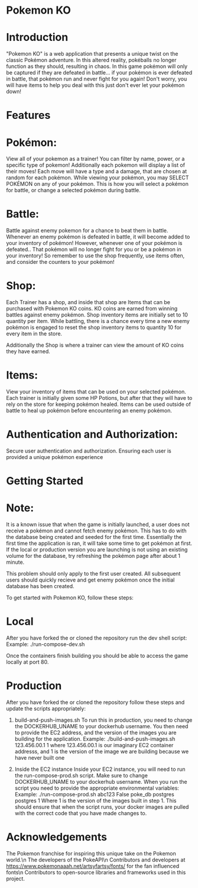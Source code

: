 # Pokemon KO
# Introduction
"Pokemon KO" is a web application that presents a unique twist on the classic Pokémon adventure. In this altered reality, pokéballs no longer function as they should, resulting in chaos. In this game pokémon will only be captured if they are defeated in battle... if your pokémon is ever defeated in battle, that pokémon run and never fight for you again! Don't worry, you will have items to help you deal with this just don't ever let your pokémon down!
# Features

# Pokémon: 
View all of your pokemon as a trainer! You can filter by name, power, or a specific type of pokemon! Additionally each pokemon will display a list of their moves! Each move will have a type and a damage, that are chosen at random for each pokémon. While viewing your pokémon, you may SELECT POKÉMON on any of your pokémon. This is how you will select a pokémon for battle, or change a selected pokémon during battle.

# Battle: 
Battle against enemy pokemon for a chance to beat them in battle. Whenever an enemy pokémon is defeated in battle, it will become added to your inventory of pokémon! However, whenever one of your pokémon is defeated.. That pokémon will no longer fight for you or be a pokémon in your inventory! So remember to use the shop frequently, use items often, and consider the counters to your pokémon!
# Shop: 
Each Trainer has a shop, and inside that shop are Items that can be purchased with Pokemon KO coins. KO coins are earned from winning battles against enemy pokémon. Shop inventory items are initially set to 10 quantity per item. While battling, there is a chance every time a new enemy pokémon is engaged to reset the shop inventory items to quantity 10 for every item in the store.

Additionally the Shop is where a trainer can view the amount of KO coins they have earned.

# Items: 
View your inventory of items that can be used on your selected pokémon. Each trainer is initially given some HP Potions, but after that they will have to rely on the store for keeping pokémon healed. Items can be used outside of battle to heal up pokémon before encountering an enemy pokémon. 

# Authentication and Authorization: 
Secure user authentication and authorization. Ensuring each user is provided a unique pokémon experience


# Getting Started

# Note:
It is a known issue that when the game is initially launched, a user does not receive a pokémon and cannot fetch enemy pokémon. This has to do with the database being created and seeded for the first time. Essentially the first time the application is ran, it will take some time to get pokémon at first. If the local or production version you are launching is not using an existing volume for the database, try refreshing the pokémon page after about 1 minute.

This problem should only apply to the first user created. All subsequent users should quickly recieve and get enemy pokémon once the initial database has been created.


To get started with Pokemon KO, follow these steps:

# Local
After you have forked the or cloned the repository run the dev shell script:
Example: ./run-compose-dev.sh

Once the containers finish building you should be able to access the game locally at port 80.

# Production
After you have forked the or cloned the repository follow these steps and update the scripts appropriately:
1. build-and-push-images.sh
To run this in production, you need to change the DOCKERHUB_UNAME to your dockerhub username.
You then need to provide the EC2 address, and the version of the images you are building for the application.
Example: ./build-and-push-images.sh 123.456.00.1 1
where 123.456.00.1 is our imaginary EC2 container addresss, and 1 is the version of the image we are building because we have never built one

2. Inside the EC2 instance
Inside your EC2 instance, you will need to run the run-compose-prod.sh script.
Make sure to change DOCKERHUB_UNAME to your dockerhub username.
When you run the script you need to provide the appropriate environmental variables:
Example: ./run-compose-prod.sh abc123 False poke_db postgres postgres 1
Where 1 is the version of the images built in step 1.
This should ensure that when the script runs, your docker images are pulled with the correct code that you have made changes to.


# Acknowledgements
The Pokemon franchise for inspiring this unique take on the Pokemon world.\n
The developers of the PokeAPI\n
Contributors and developers at https://www.pokemonaaah.net/artsyfartsy/fonts/ for the fan influenced fonts\n
Contributors to open-source libraries and frameworks used in this project.


